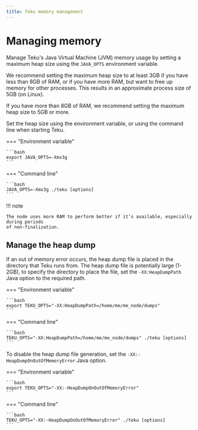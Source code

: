 ```yaml
---
title: Teku memory management
---
```


# Managing memory

Manage Teku's Java Virtual Machine (JVM) memory usage by setting a maximum heap size
using the `JAVA_OPTS` environment variable.

We recommend setting the maximum heap size to at least 3GB if you have less than 8GB of RAM, or if
you have more RAM, but want to free up memory for other processes. This results in an approximate
process size of 5GB (on Linux).

If you have more than 8GB of RAM, we recommend setting the maximum heap size to 5GB or more.

Set the heap size using the environment variable, or using the command line when starting Teku.

=== "Environment variable"

    ```bash
    export JAVA_OPTS=-Xmx3g
    ```

=== "Command line"

    ```bash
    JAVA_OPTS=-Xmx3g ./teku [options]
    ```

!!! note

    The node uses more RAM to perform better if it’s available, especially during periods
    of non-finalization.

## Manage the heap dump

If an out of memory error occurs, the heap dump file is placed in the directory that Teku
runs from. The heap dump file is potentially large (1-2GB), to specify the directory to place the
file, set the `-XX:HeapDumpPath` Java option to the required path.

=== "Environment variable"

    ```bash
    export TEKU_OPTS="-XX:HeapDumpPath=/home/me/me_node/dumps"
    ```

=== "Command line"

    ```bash
    TEKU_OPTS="-XX:HeapDumpPath=/home/me/me_node/dumps" ./teku [options]
    ```

To disable the heap dump file generation, set the `-XX:-HeapDumpOnOutOfMemoryError` Java option.

=== "Environment variable"

    ```bash
    export TEKU_OPTS="-XX:-HeapDumpOnOutOfMemoryError"
    ```

=== "Command line"

    ```bash
    TEKU_OPTS="-XX:-HeapDumpOnOutOfMemoryError" ./teku [options]
    ```
